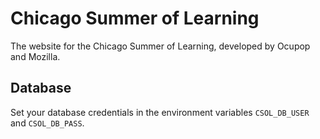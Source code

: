 # Chicago Summer of Learning

The website for the Chicago Summer of Learning, developed by Ocupop and Mozilla.

## Database

Set your database credentials in the environment variables `CSOL_DB_USER` and `CSOL_DB_PASS`.

